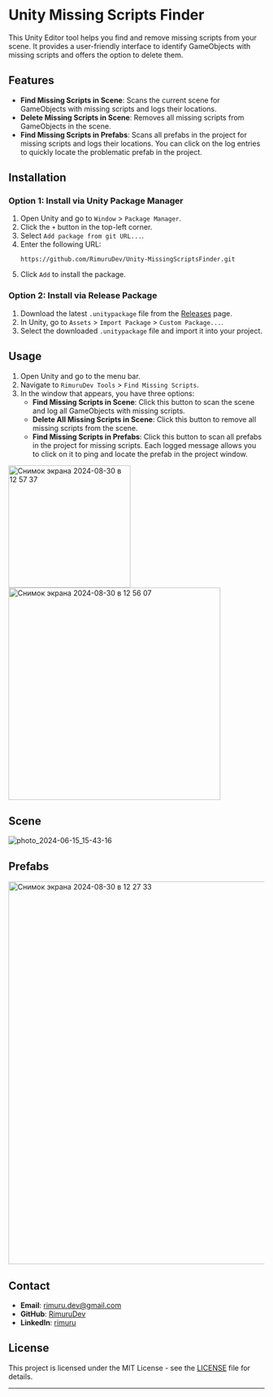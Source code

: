 # Unity Missing Scripts Finder

This Unity Editor tool helps you find and remove missing scripts from your scene. It provides a user-friendly interface to identify GameObjects with missing scripts and offers the option to delete them.

## Features

- **Find Missing Scripts in Scene**: Scans the current scene for GameObjects with missing scripts and logs their locations.
- **Delete Missing Scripts in Scene**: Removes all missing scripts from GameObjects in the scene.
- **Find Missing Scripts in Prefabs**: Scans all prefabs in the project for missing scripts and logs their locations. You can click on the log entries to quickly locate the problematic prefab in the project.

## Installation

### Option 1: Install via Unity Package Manager

1. Open Unity and go to `Window` > `Package Manager`.
2. Click the `+` button in the top-left corner.
3. Select `Add package from git URL...`.
4. Enter the following URL:
   ```
   https://github.com/RimuruDev/Unity-MissingScriptsFinder.git
   ```
5. Click `Add` to install the package.

### Option 2: Install via Release Package

1. Download the latest `.unitypackage` file from the [Releases](https://github.com/RimuruDev/Unity-MissingScriptsFinder/releases) page.
2. In Unity, go to `Assets` > `Import Package` > `Custom Package...`.
3. Select the downloaded `.unitypackage` file and import it into your project.

## Usage

1. Open Unity and go to the menu bar.
2. Navigate to `RimuruDev Tools` > `Find Missing Scripts`.
3. In the window that appears, you have three options:
   - **Find Missing Scripts in Scene**: Click this button to scan the scene and log all GameObjects with missing scripts.
   - **Delete All Missing Scripts in Scene**: Click this button to remove all missing scripts from the scene.
   - **Find Missing Scripts in Prefabs**: Click this button to scan all prefabs in the project for missing scripts. Each logged message allows you to click on it to ping and locate the prefab in the project window.

<img width="240" alt="Снимок экрана 2024-08-30 в 12 57 37" src="https://github.com/user-attachments/assets/17358c42-989b-49a1-9b5b-6624258d1341">

<img width="417" alt="Снимок экрана 2024-08-30 в 12 56 07" src="https://github.com/user-attachments/assets/ac49ae94-3a84-4c22-9e5f-ec855e866544">

## Scene

![photo_2024-06-15_15-43-16](https://github.com/RimuruDev/Unity-MissingScriptsFinder/assets/85500556/43b7eba3-489d-4776-a18a-fb03413e5882)

## Prefabs

<img width="752" alt="Снимок экрана 2024-08-30 в 12 27 33" src="https://github.com/user-attachments/assets/e01c915d-abf8-48d4-9126-822968011dd1">


## Contact

- **Email**: [rimuru.dev@gmail.com](mailto:rimuru.dev@gmail.com)
- **GitHub**: [RimuruDev](https://github.com/RimuruDev)
- **LinkedIn**: [rimuru](https://www.linkedin.com/in/rimuru/)

## License

This project is licensed under the MIT License - see the [LICENSE](LICENSE) file for details.

---
